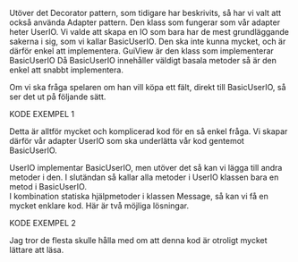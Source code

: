 Utöver det Decorator pattern, som tidigare har beskrivits, så har vi valt att också använda Adapter pattern. Den klass
som fungerar som vår adapter heter UserIO.
Vi valde att skapa en IO som bara har de mest grundläggande sakerna i sig, som vi kallar BasicUserIO.
Den ska inte kunna mycket, och är därför enkel att implementera.
GuiView är den klass som implementerar BasicUserIO
Då BasicUserIO innehåller väldigt basala metoder så är den enkel att snabbt implementera.

Om vi ska fråga spelaren om han vill köpa ett fält, direkt till BasicUserIO, så ser det ut på följande sätt.

KODE EXEMPEL 1

Detta är alltför mycket och komplicerad kod för en så enkel fråga. Vi skapar därför vår adapter UserIO som ska
underlätta vår kod gentemot BasicUserIO.

UserIO implementar BasicUserIO, men utöver det så kan vi lägga till andra metoder i den. I slutändan så kallar alla
metoder i UserIO klassen bara en metod i BasicUserIO.  
I kombination statiska hjälpmetoder i klassen Message, så kan vi få en mycket enklare kod. Här är två möjliga lösningar.

KODE EXEMPEL 2

Jag tror de flesta skulle hålla med om att denna kod är otroligt mycket lättare att läsa.
